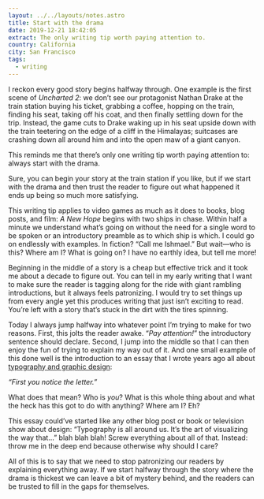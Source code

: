```yaml
---
layout: ../../layouts/notes.astro
title: Start with the drama
date: 2019-12-21 18:42:05
extract: The only writing tip worth paying attention to.
country: California
city: San Francisco
tags:
  - writing
---
```


I reckon every good story begins halfway through. One example is the first scene of _Uncharted 2_: we don’t see our protagonist Nathan Drake at the train station buying his ticket, grabbing a coffee, hopping on the train, finding his seat, taking off his coat, and then finally settling down for the trip. Instead, the game cuts to Drake waking up in his seat upside down with the train teetering on the edge of a cliff in the Himalayas; suitcases are crashing down all around him and into the open maw of a giant canyon.

This reminds me that there’s only one writing tip worth paying attention to: always start with the drama.

Sure, you can begin your story at the train station if you like, but if we start with the drama and then trust the reader to figure out what happened it ends up being so much more satisfying.

This writing tip applies to video games as much as it does to books, blog posts, and film: _A New Hope_ begins with two ships in chase. Within half a minute we understand what’s going on without the need for a single word to be spoken or an introductory preamble as to which ship is which. I could go on endlessly with examples. In fiction? “Call me Ishmael.” But wait—who is this? Where am I? What is going on? I have no earthly idea, but tell me more!

Beginning in the middle of a story is a cheap but effective trick and it took me about a decade to figure out. You can tell in my early writing that I want to make sure the reader is tagging along for the ride with giant rambling introductions, but it always feels patronizing. I would try to set things up from every angle yet this produces writing that just isn’t exciting to read. You’re left with a story that’s stuck in the dirt with the tires spinning.

Today I always jump halfway into whatever point I’m trying to make for two reasons. First, this jolts the reader awake. “_Pay attention!_” the introductory sentence should declare. Second, I jump into the middle so that I can then enjoy the fun of trying to explain my way out of it. And one small example of this done well is the introduction to an essay that I wrote years ago all about [typography and graphic design](/essays/a-visual-lexicon.html):

_“First you notice the letter.”_

What does that mean? Who is _you_? What is this whole thing about and what the heck has this got to do with anything? Where am I? Eh?

This essay could’ve started like any other blog post or book or television show about design: “Typography is all around us. It’s the art of visualizing the way that...” blah blah blah! Screw everything about all of that. Instead: throw me in the deep end because otherwise why should I care?

All of this is to say that we need to stop patronizing our readers by explaining everything away. If we start halfway through the story where the drama is thickest we can leave a bit of mystery behind, and the readers can be trusted to fill in the gaps for themselves.
